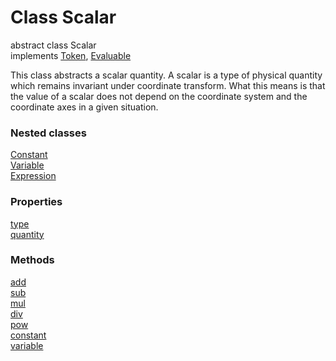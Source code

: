 Class Scalar
======

<span class="flag flag-abstract">abstract</span> class Scalar<br>
implements [Token](reference/v/0.2.1/core/definitions/Token), [Evaluable](reference/v/0.2.1/core/definitions/Evaluable)

This class abstracts a scalar quantity. A scalar is a type of physical
quantity which remains invariant under coordinate transform. What this means
is that the value of a scalar does not depend on the coordinate system and the
coordinate axes in a given situation.

### Nested classes
<div class="grid-container">
<div class="grid-item"><a href="/#/reference/v/0.2.1/quantities/Scalar.Constant">Constant</a></div>
<div class="grid-item"><a href="/#/reference/v/0.2.1/quantities/Scalar.Variable">Variable</a></div>
<div class="grid-item"><a href="/#/reference/v/0.2.1/quantities/Scalar.Expression">Expression</a></div>
</div>

### Properties
<div class="grid-container">
<div class="grid-item"><a href="/#/reference/v/0.2.1/quantities/Scalar/type">type</a></div>
<div class="grid-item"><a href="/#/reference/v/0.2.1/quantities/Scalar/quantity">quantity</a></div>
</div>

### Methods
<div class="grid-container">
<div class="grid-item"><a href="/#/reference/v/0.2.1/quantities/Scalar/add">add</a></div>
<div class="grid-item"><a href="/#/reference/v/0.2.1/quantities/Scalar/sub">sub</a></div>
<div class="grid-item"><a href="/#/reference/v/0.2.1/quantities/Scalar/mul">mul</a></div>
<div class="grid-item"><a href="/#/reference/v/0.2.1/quantities/Scalar/div">div</a></div>
<div class="grid-item"><a href="/#/reference/v/0.2.1/quantities/Scalar/pow">pow</a></div>
<div class="grid-item"><a href="/#/reference/v/0.2.1/quantities/Scalar/constant">constant</a></div>
<div class="grid-item"><a href="/#/reference/v/0.2.1/quantities/Scalar/variable">variable</a></div>
</div>